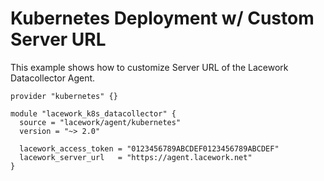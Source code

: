 # Kubernetes Deployment w/ Custom Server URL

This example shows how to customize Server URL of the Lacework Datacollector Agent.

```hcl
provider "kubernetes" {}

module "lacework_k8s_datacollector" {
  source = "lacework/agent/kubernetes"
  version = "~> 2.0"

  lacework_access_token = "0123456789ABCDEF0123456789ABCDEF"
  lacework_server_url   = "https://agent.lacework.net"
}
```
